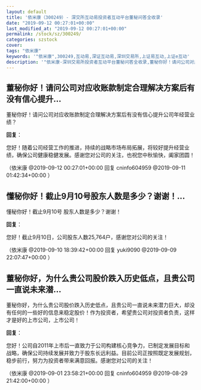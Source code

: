 ```yaml
---
layout: default
title: '依米康（300249）- 深交所互动易投资者互动平台董秘问答全收录'
date: "2019-09-12 00:27:01+00:00"
last_modified_at: "2019-09-12 00:27:01+00:00"
permalink: /stock/sz/300249/
categories: szstock
cover: 
tags: "依米康"
keywords: '"依米康",300249,互动易,深证互动易,深圳交易所,上证易互动,上证e互动'
description: '"依米康-深圳交易所投资者互动平台董秘问答全收录,董秘你好！请问公司对应收账款制定合理解决方案后有没有信心提升公司年经营业绩？"'
---
```


## 董秘你好！请问公司对应收账款制定合理解决方案后有没有信心提升...

董秘你好！请问公司对应收账款制定合理解决方案后有没有信心提升公司年经营业绩？

**回复**：

您好！随着公司经营工作的推进，持续的战略市场布局拓展，将较好提升经营业绩，确保公司健康稳健发展。感谢您对公司的关注，也祝您中秋愉快，阖家团圆！ 

（依米康  @2019-09-12 00:27:01+00:00 回复 cninfo604959  @2019-09-11 01:42:34+00:00 ）

## 懂秘你好！截止9月10号股东人数是多少？谢谢！...

懂秘你好！截止9月10号 股东人数是多少？谢谢！

**回复**：

您好！截止9月10日，公司股东人数25,764户，感谢您对公司的关注！ 

（依米康  @2019-09-10 18:39:42+00:00 回复 yuki9090  @2019-09-09 22:07:47+00:00 ）

## 董秘你好，为什么贵公司股价跌入历史低点，且贵公司一直说未来潜...

董秘你好，为什么贵公司股价跌入历史低点，且贵公司一直说未来潜力巨大，却没有任何的一些好的信息来稳定股价！作为投资者，希望贵公司对投资者负责，这样才是好的上市公司，上市公司！

**回复**：

您好！公司自2011年上市后一直致力于公司构建核心竞争力，已制定发展目标和战略，确保公司持续发展并致力于股东长远利益。目前公司正按照既定发展规划，稳步前行，努力为投资者带来满意回报。感谢您对公司的关注！ 

（依米康  @2019-09-01 23:58:21+00:00 回复 cninfo604959  @2019-08-29 21:42:00+00:00 ）

